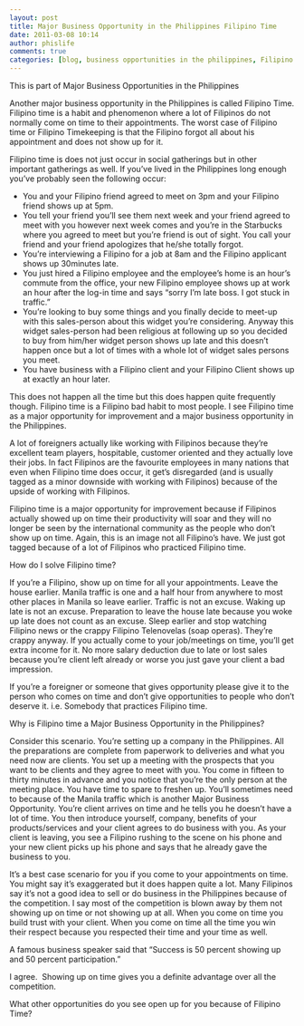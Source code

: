 ```yaml
---
layout: post
title: Major Business Opportunity in the Philippines Filipino Time
date: 2011-03-08 10:14
author: phislife
comments: true
categories: [blog, business opportunities in the philippines, Filipino Time, major business opportunities in the philippines, Major Business Opportunities in the Philippines, philippine business, philippine business opportunities, Philippines, Philippines]
---
```

<p>This is part of Major Business Opportunities in the Philippines</p>
<p>Another major business opportunity in the Philippines is called Filipino Time. Filipino time is a habit and phenomenon where a lot of Filipinos do not normally come on time to their appointments. The worst case of Filipino time or Filipino Timekeeping is that the Filipino forgot all about his appointment and does not show up for it.</p>
<p>Filipino time is does not just occur in social gatherings but in other important gatherings as well. If you’ve lived in the Philippines long enough you’ve probably seen the following occur:</p>
<ul>
<li>You and your Filipino friend agreed to meet on 3pm and your Filipino friend shows up at 5pm.</li>
<li>You tell your friend you’ll see them next week and your friend agreed to meet with you however next week comes and you’re in the Starbucks where you agreed to meet but you’re friend is out of sight. You call your friend and your friend apologizes that he/she totally forgot.</li>
<li>You’re interviewing a Filipino for a job at 8am and the Filipino applicant shows up 30minutes late.</li>
<li>You just hired a Filipino employee and the employee’s home is an hour’s commute from the office, your new Filipino employee shows up at work an hour after the log-in time and says “sorry I’m late boss. I got stuck in traffic.”</li>
<li>You’re looking to buy some things and you finally decide to meet-up with this sales-person about this widget you’re considering. Anyway this widget sales-person had been religious at following up so you decided to buy from him/her widget person shows up late and this doesn’t happen once but a lot of times with a whole lot of widget sales persons you meet.</li>
<li>You have business with a Filipino client and your Filipino Client shows up at exactly an hour later.</li>
</ul>
<p>This does not happen all the time but this does happen quite frequently though. Filipino time is a Filipino bad habit to most people. I see Filipino time as a major opportunity for improvement and a major business opportunity in the Philippines.</p>
<p>A lot of foreigners actually like working with Filipinos because they’re excellent team players, hospitable, customer oriented and they actually love their jobs. In fact Filipinos are the favourite employees in many nations that even when Filipino time does occur, it get’s disregarded (and is usually tagged as a minor downside with working with Filipinos) because of the upside of working with Filipinos.</p>
<p>Filipino time is a major opportunity for improvement because if Filipinos actually showed up on time their productivity will soar and they will no longer be seen by the international community as the people who don’t show up on time. Again, this is an image not all Filipino’s have. We just got tagged because of a lot of Filipinos who practiced Filipino time.</p>
<p>How do I solve Filipino time?</p>
<p>If you’re a Filipino, show up on time for all your appointments. Leave the house earlier. Manila traffic is one and a half hour from anywhere to most other places in Manila so leave earlier. Traffic is not an excuse. Waking up late is not an excuse. Preparation to leave the house late because you woke up late does not count as an excuse. Sleep earlier and stop watching Filipino news or the crappy Filipino Telenovelas (soap operas). They’re crappy anyway. If you actually come to your job/meetings on time, you’ll get extra income for it. No more salary deduction due to late or lost sales because you’re client left already or worse you just gave your client a bad impression.</p>
<p>If you’re a foreigner or someone that gives opportunity please give it to the person who comes on time and don’t give opportunities to people who don’t deserve it. i.e. Somebody that practices Filipino time.</p>
<p>Why is Filipino time a Major Business Opportunity in the Philippines?</p>
<p>Consider this scenario. You’re setting up a company in the Philippines. All the preparations are complete from paperwork to deliveries and what you need now are clients. You set up a meeting with the prospects that you want to be clients and they agree to meet with you. You come in fifteen to thirty minutes in advance and you notice that you’re the only person at the meeting place. You have time to spare to freshen up. You’ll sometimes need to because of the Manila traffic which is another Major Business Opportunity. You’re client arrives on time and he tells you he doesn’t have a lot of time. You then introduce yourself, company, benefits of your products/services and your client agrees to do business with you. As your client is leaving, you see a Filipino rushing to the scene on his phone and your new client picks up his phone and says that he already gave the business to you.</p>
<p>It’s a best case scenario for you if you come to your appointments on time. You might say it’s exaggerated but it does happen quite a lot. Many Filipinos say it’s not a good idea to sell or do business in the Philippines because of the competition. I say most of the competition is blown away by them not showing up on time or not showing up at all. When you come on time you build trust with your client. When you come on time all the time you win their respect because you respected their time and your time as well.</p>
<p>A famous business speaker said that “Success is 50 percent showing up and 50 percent participation.”</p>
<p>I agree.  Showing up on time gives you a definite advantage over all the competition.</p>
<p>What other opportunities do you see open up for you because of Filipino Time?</p>

